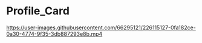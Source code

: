 # Profile_Card

https://user-images.githubusercontent.com/66295121/226115127-0fa182ce-0a30-4774-9f35-3db887293e8b.mp4

